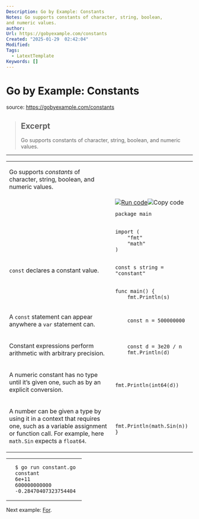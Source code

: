 ```yaml
---
Description: Go by Example: Constants
Notes: Go supports constants of character, string, boolean,
and numeric values.
author: 
Url: https://gobyexample.com/constants
Created: "2025-01-29  02:42:04"
Modified: 
Tags:
  - LatextTemplate
Keywords: []
---
```


# Go by Example: Constants

source: https://gobyexample.com/constants

> ## Excerpt
> Go supports constants of character, string, boolean,
and numeric values.

---
<table><tbody><tr><td><p>Go supports <em>constants</em> of character, string, boolean, and numeric values.</p></td><td></td></tr><tr><td></td><td><a href="https://go.dev/play/p/Vw-pXSfo9_b"><img title="Run code" src="https://gobyexample.com/play.png"></a><img title="Copy code" src="https://gobyexample.com/clipboard.png"><pre><code><span><span><span>package</span> <span>main</span></span></span></code></pre></td></tr><tr><td></td><td><pre><code><span><span><span>import</span> <span>(</span>
</span></span><span><span>    <span>"fmt"</span>
</span></span><span><span>    <span>"math"</span>
</span></span><span><span><span>)</span></span></span></code></pre></td></tr><tr><td><p><code>const</code> declares a constant value.</p></td><td><pre><code><span><span><span>const</span> <span>s</span> <span>string</span> <span>=</span> <span>"constant"</span></span></span></code></pre></td></tr><tr><td></td><td><pre><code><span><span><span>func</span> <span>main</span><span>()</span> <span>{</span>
</span></span><span><span>    <span>fmt</span><span>.</span><span>Println</span><span>(</span><span>s</span><span>)</span></span></span></code></pre></td></tr><tr><td><p>A <code>const</code> statement can appear anywhere a <code>var</code> statement can.</p></td><td><pre><code><span><span>    <span>const</span> <span>n</span> <span>=</span> <span>500000000</span></span></span></code></pre></td></tr><tr><td><p>Constant expressions perform arithmetic with arbitrary precision.</p></td><td><pre><code><span><span>    <span>const</span> <span>d</span> <span>=</span> <span>3e20</span> <span>/</span> <span>n</span>
</span></span><span><span>    <span>fmt</span><span>.</span><span>Println</span><span>(</span><span>d</span><span>)</span></span></span></code></pre></td></tr><tr><td><p>A numeric constant has no type until it’s given one, such as by an explicit conversion.</p></td><td><pre><code><span><span>    <span>fmt</span><span>.</span><span>Println</span><span>(</span><span>int64</span><span>(</span><span>d</span><span>))</span></span></span></code></pre></td></tr><tr><td><p>A number can be given a type by using it in a context that requires one, such as a variable assignment or function call. For example, here <code>math.Sin</code> expects a <code>float64</code>.</p></td><td><pre><code><span><span>    <span>fmt</span><span>.</span><span>Println</span><span>(</span><span>math</span><span>.</span><span>Sin</span><span>(</span><span>n</span><span>))</span>
</span></span><span><span><span>}</span></span></span></code></pre></td></tr></tbody></table>

<table><tbody><tr><td></td><td><pre><code><span><span><span>$</span> go run constant.go 
</span></span><span><span><span>constant
</span></span></span><span><span><span>6e+11
</span></span></span><span><span><span>600000000000
</span></span></span><span><span><span>-0.28470407323754404</span></span></span></code></pre></td></tr></tbody></table>

Next example: [For](https://gobyexample.com/for).
